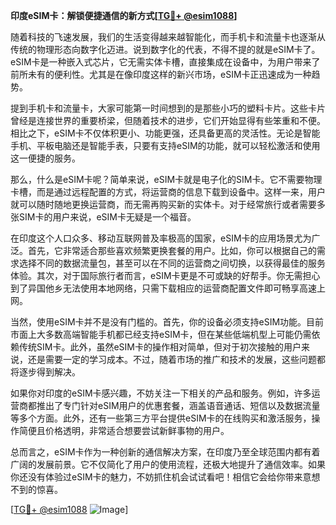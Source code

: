 **印度eSIM卡：解锁便捷通信的新方式[[TG💪+ @esim1088](https://t.me/s/esim1088)]**

随着科技的飞速发展，我们的生活变得越来越智能化，而手机卡和流量卡也逐渐从传统的物理形态向数字化迈进。说到数字化的代表，不得不提的就是eSIM卡了。eSIM卡是一种嵌入式芯片，它无需实体卡槽，直接集成在设备中，为用户带来了前所未有的便利性。尤其是在像印度这样的新兴市场，eSIM卡正迅速成为一种趋势。

提到手机卡和流量卡，大家可能第一时间想到的是那些小巧的塑料卡片。这些卡片曾经是连接世界的重要桥梁，但随着技术的进步，它们开始显得有些笨重和不便。相比之下，eSIM卡不仅体积更小、功能更强，还具备更高的灵活性。无论是智能手机、平板电脑还是智能手表，只要有支持eSIM的功能，就可以轻松激活和使用这一便捷的服务。

那么，什么是eSIM卡呢？简单来说，eSIM卡就是电子化的SIM卡。它不需要物理卡槽，而是通过远程配置的方式，将运营商的信息下载到设备中。这样一来，用户就可以随时随地更换运营商，而无需再购买新的实体卡。对于经常旅行或者需要多张SIM卡的用户来说，eSIM卡无疑是一个福音。

在印度这个人口众多、移动互联网普及率极高的国家，eSIM卡的应用场景尤为广泛。首先，它非常适合那些喜欢频繁更换套餐的用户。比如，你可以根据自己的需求选择不同的数据流量包，甚至可以在不同的运营商之间切换，以获得最佳的服务体验。其次，对于国际旅行者而言，eSIM卡更是不可或缺的好帮手。你无需担心到了异国他乡无法使用本地网络，只需下载相应的运营商配置文件即可畅享高速上网。

当然，使用eSIM卡并不是没有门槛的。首先，你的设备必须支持eSIM功能。目前市面上大多数高端智能手机都已经支持eSIM卡，但在某些低端机型上可能仍需依赖传统SIM卡。此外，虽然eSIM卡的操作相对简单，但对于初次接触的用户来说，还是需要一定的学习成本。不过，随着市场的推广和技术的发展，这些问题都将逐步得到解决。

如果你对印度的eSIM卡感兴趣，不妨关注一下相关的产品和服务。例如，许多运营商都推出了专门针对eSIM用户的优惠套餐，涵盖语音通话、短信以及数据流量等多个方面。此外，还有一些第三方平台提供eSIM卡的在线购买和激活服务，操作简便且价格透明，非常适合想要尝试新鲜事物的用户。

总而言之，eSIM卡作为一种创新的通信解决方案，在印度乃至全球范围内都有着广阔的发展前景。它不仅简化了用户的使用流程，还极大地提升了通信效率。如果你还没有体验过eSIM卡的魅力，不妨抓住机会试试看吧！相信它会给你带来意想不到的惊喜。

[[TG💪+ @esim1088](https://t.me/s/esim1088) ![Image](https://i.postimg.cc/4NQfJmqS/Snipaste-2025-05-13-00-14-12.png)]